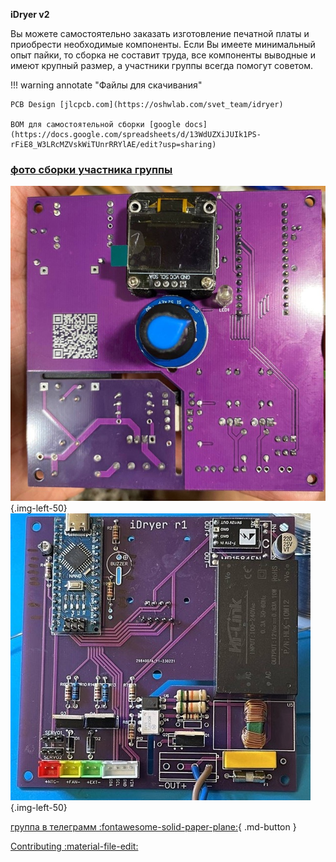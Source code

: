**iDryer v2**

Вы можете самостоятельно заказать изготовление печатной платы и приобрести необходимые компоненты. Если Вы имеете минимальный опыт пайки, то сборка не составит труда, все компоненты выводные и имеют крупный размер, а участники группы всегда помогут советом.

!!! warning annotate "Файлы для скачивания"

    PCB Design [jlcpcb.com](https://oshwlab.com/svet_team/idryer)

    BOM для самостоятельной сборки [google docs](https://docs.google.com/spreadsheets/d/13WdUZXiJUIk1PS-rFiE8_W3LRcMZVskWiTUnrRRYlAE/edit?usp=sharing)

### [фото сборки участника группы](https://t.me/iDryer/3103)

![печатная плата](https://raw.githubusercontent.com/pavluchenkor/iDryerProject/main/iDryer%20v2/Hardware/PCB/img/photo_2023-09-15_15-45-55-web.jpeg){.img-left-50}
![печатная плата](https://raw.githubusercontent.com/pavluchenkor/iDryerProject/main/iDryer%20v2/Hardware/PCB/img/photo_2023-09-15_15-46-01-web.jpeg){.img-left-50}


[группа в телеграмм :fontawesome-solid-paper-plane:](https://t.me/iDryer){ .md-button }

[Contributing :material-file-edit:](https://github.com/pavluchenkor/iDryerProject/tree/main/iDryer%20v2/Hardware/PCB) 